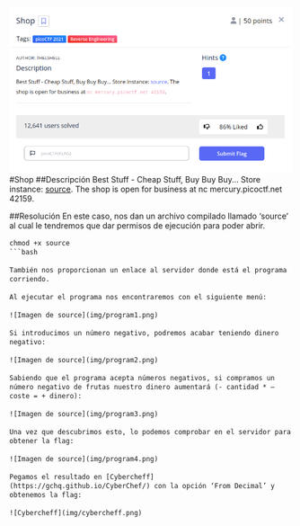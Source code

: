 ![Descripcion del CTF](img/description.png)  
#Shop
##Descripción
Best Stuff - Cheap Stuff, Buy Buy Buy... Store instance: [source](https://mercury.picoctf.net/static/a94b408ab46e6bd72f915d68be8aebc0/source). The shop is open for business at nc mercury.picoctf.net 42159.

##Resolución
En este caso, nos dan un archivo compilado llamado ‘source’ al cual le tendremos que dar permisos de ejecución para poder abrir.

```
chmod +x source
```bash

También nos proporcionan un enlace al servidor donde está el programa corriendo.

Al ejecutar el programa nos encontraremos con el siguiente menú:

![Imagen de source](img/program1.png)

Si introducimos un número negativo, podremos acabar teniendo dinero negativo:

![Imagen de source](img/program2.png)

Sabiendo que el programa acepta números negativos, si compramos un número negativo de frutas nuestro dinero aumentará (- cantidad * – coste = + dinero):

![Imagen de source](img/program3.png)

Una vez que descubrimos esto, lo podemos comprobar en el servidor para obtener la flag:

![Imagen de source](img/program4.png)

Pegamos el resultado en [Cybercheff](https://gchq.github.io/CyberChef/) con la opción ‘From Decimal’ y obtenemos la flag:

![Cybercheff](img/cybercheff.png)